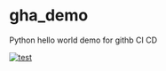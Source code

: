 # gha_demo
Python hello world demo for githb CI CD


[![test](https://github.com/shangkaul/gha_demo/actions/workflows/test.yaml/badge.svg)](https://github.com/shangkaul/gha_demo/actions/workflows/test.yaml)
